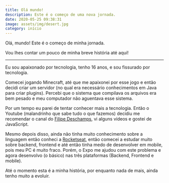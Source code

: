 ```yaml
---
title: Olá mundo!
description: Este é o começo de uma nova jornada.
date: 2020-05-25 09:38:31
image: assets/img/desert.jpg
category: início
---
```

[1]: https://youtube.com/rocketseat

Olá, mundo! Este é o começo de minha jornada.

Vou lhes contar um pouco de minha breve história até aqui!

---

Eu sou apaixonado por tecnologia, tenho 16 anos, e sou fissurado por tecnologia. 

Comecei jogando Minecraft, até que me apaixonei por esse jogo e então decidi criar um servidor (no qual era necessário conhecimentos em Java para criar plugins). Percebi que o sistema que compilava os arquivos era bem pesado e meu computador não aguentava esse sistema.

Por um tempo eu parei de tentar conhecer mais a tecnologia. Então o Youtube (malandrinho que sabe tudo o que fazemos) decidiu me recomendar o canal do [Filipe Deschamps](https://www.youtube.com/filipedeschamps "Canal do Deschamps"), vi alguns vídeos e gostei de JavaScript.

Mesmo depois disso, ainda não tinha muito conhecimento sobre a linguagem então conheci a [Rocketseat](1), então comecei a estudar muito sobre backend, frontend e até então tinha medo de desenvolver em mobile, pois meu PC é muito fraco. Porém, o Expo me ajudou com este problema e agora desenvolvo (o básico) nas três plataformas (Backend, Frontend e mobile).

Até o momento esta é a minha história, por enquanto nada de mais, ainda tenho muito a evoluir.